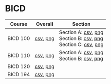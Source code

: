 # BICD

| Course | Overall | Section |
| ------ | ------- | ------- |
| BICD 100 | [csv](https://github.com/UCSD-Historical-Enrollment-Data/2025Winter/blob/main/overall/BICD%20100.csv), [png](https://raw.githubusercontent.com/UCSD-Historical-Enrollment-Data/2025Winter/main/plot_overall/BICD%20100.png) | Section A: [csv](https://github.com/UCSD-Historical-Enrollment-Data/2025Winter/blob/main/section/BICD%20100_A.csv), [png](https://raw.githubusercontent.com/UCSD-Historical-Enrollment-Data/2025Winter/main/plot_section/BICD%20100_A.png)<br>Section B: [csv](https://github.com/UCSD-Historical-Enrollment-Data/2025Winter/blob/main/section/BICD%20100_B.csv), [png](https://raw.githubusercontent.com/UCSD-Historical-Enrollment-Data/2025Winter/main/plot_section/BICD%20100_B.png)<br>Section C: [csv](https://github.com/UCSD-Historical-Enrollment-Data/2025Winter/blob/main/section/BICD%20100_C.csv), [png](https://raw.githubusercontent.com/UCSD-Historical-Enrollment-Data/2025Winter/main/plot_section/BICD%20100_C.png) |
| BICD 110 | [csv](https://github.com/UCSD-Historical-Enrollment-Data/2025Winter/blob/main/overall/BICD%20110.csv), [png](https://raw.githubusercontent.com/UCSD-Historical-Enrollment-Data/2025Winter/main/plot_overall/BICD%20110.png) | Section A: [csv](https://github.com/UCSD-Historical-Enrollment-Data/2025Winter/blob/main/section/BICD%20110_A.csv), [png](https://raw.githubusercontent.com/UCSD-Historical-Enrollment-Data/2025Winter/main/plot_section/BICD%20110_A.png)<br>Section B: [csv](https://github.com/UCSD-Historical-Enrollment-Data/2025Winter/blob/main/section/BICD%20110_B.csv), [png](https://raw.githubusercontent.com/UCSD-Historical-Enrollment-Data/2025Winter/main/plot_section/BICD%20110_B.png) |
| BICD 120 | [csv](https://github.com/UCSD-Historical-Enrollment-Data/2025Winter/blob/main/overall/BICD%20120.csv), [png](https://raw.githubusercontent.com/UCSD-Historical-Enrollment-Data/2025Winter/main/plot_overall/BICD%20120.png) |  |
| BICD 194 | [csv](https://github.com/UCSD-Historical-Enrollment-Data/2025Winter/blob/main/overall/BICD%20194.csv), [png](https://raw.githubusercontent.com/UCSD-Historical-Enrollment-Data/2025Winter/main/plot_overall/BICD%20194.png) |  |
